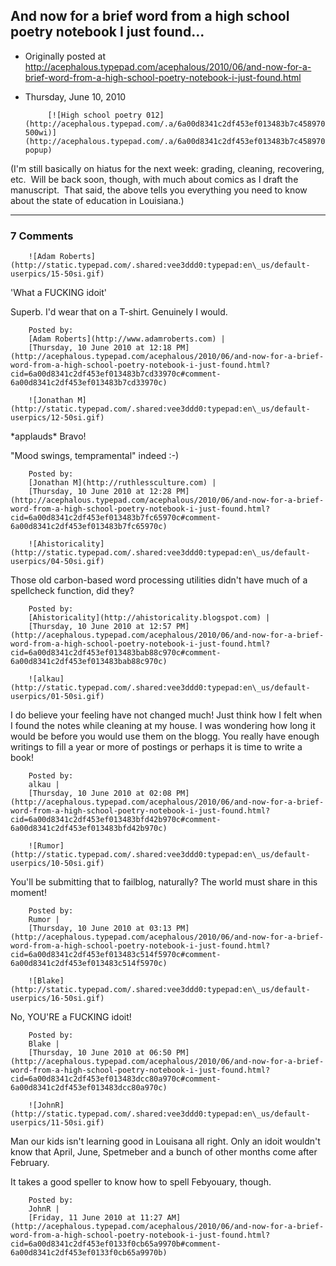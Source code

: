 ## And now for a brief word from a high school poetry notebook I just found...

 * Originally posted at http://acephalous.typepad.com/acephalous/2010/06/and-now-for-a-brief-word-from-a-high-school-poetry-notebook-i-just-found.html
 * Thursday, June 10, 2010



			[![High school poetry 012](http://acephalous.typepad.com/.a/6a00d8341c2df453ef013483b7c458970c-500wi)](http://acephalous.typepad.com/.a/6a00d8341c2df453ef013483b7c458970c-popup)   
(I'm still basically on hiatus for the next week: grading, cleaning, recovering, etc.  Will be back soon, though, with much about comics as I draft the manuscript.  That said, the above tells you everything you need to know about the state of education in Louisiana.)
		

* * *

### 7 Comments 

		

                
[]()

	

		![Adam Roberts](http://static.typepad.com/.shared:vee3ddd0:typepad:en\_us/default-userpics/15-50si.gif)
	

	

		

'What a FUCKING idoit'

Superb. I'd wear that on a T-shirt. Genuinely I would.

	

		Posted by:
		[Adam Roberts](http://www.adamroberts.com) |
		[Thursday, 10 June 2010 at 12:18 PM](http://acephalous.typepad.com/acephalous/2010/06/and-now-for-a-brief-word-from-a-high-school-poetry-notebook-i-just-found.html?cid=6a00d8341c2df453ef013483b7cd33970c#comment-6a00d8341c2df453ef013483b7cd33970c)

[]()

	

		![Jonathan M](http://static.typepad.com/.shared:vee3ddd0:typepad:en\_us/default-userpics/12-50si.gif)
	

	

		

\*applauds\* Bravo!

"Mood swings, tempramental" indeed :-)

	

		Posted by:
		[Jonathan M](http://ruthlessculture.com) |
		[Thursday, 10 June 2010 at 12:28 PM](http://acephalous.typepad.com/acephalous/2010/06/and-now-for-a-brief-word-from-a-high-school-poetry-notebook-i-just-found.html?cid=6a00d8341c2df453ef013483b7fc65970c#comment-6a00d8341c2df453ef013483b7fc65970c)

[]()

	

		![Ahistoricality](http://static.typepad.com/.shared:vee3ddd0:typepad:en\_us/default-userpics/04-50si.gif)
	

	

		

Those old carbon-based word processing utilities didn't have much of a spellcheck function, did they?

	

		Posted by:
		[Ahistoricality](http://ahistoricality.blogspot.com) |
		[Thursday, 10 June 2010 at 12:57 PM](http://acephalous.typepad.com/acephalous/2010/06/and-now-for-a-brief-word-from-a-high-school-poetry-notebook-i-just-found.html?cid=6a00d8341c2df453ef013483bab88c970c#comment-6a00d8341c2df453ef013483bab88c970c)

[]()

	

		![alkau](http://static.typepad.com/.shared:vee3ddd0:typepad:en\_us/default-userpics/01-50si.gif)
	

	

		

I do believe your feeling have not changed much!  Just think how I felt when I found the notes while cleaning at my house.  I was wondering how long it would be before you would use them on the blogg.  You really have enough writings to fill a year or more of postings or perhaps it is time to write a book!

	

		Posted by:
		alkau |
		[Thursday, 10 June 2010 at 02:08 PM](http://acephalous.typepad.com/acephalous/2010/06/and-now-for-a-brief-word-from-a-high-school-poetry-notebook-i-just-found.html?cid=6a00d8341c2df453ef013483bfd42b970c#comment-6a00d8341c2df453ef013483bfd42b970c)

[]()

	

		![Rumor](http://static.typepad.com/.shared:vee3ddd0:typepad:en\_us/default-userpics/10-50si.gif)
	

	

		

You'll be submitting that to failblog, naturally? The world must share in this moment!

	

		Posted by:
		Rumor |
		[Thursday, 10 June 2010 at 03:13 PM](http://acephalous.typepad.com/acephalous/2010/06/and-now-for-a-brief-word-from-a-high-school-poetry-notebook-i-just-found.html?cid=6a00d8341c2df453ef013483c514f5970c#comment-6a00d8341c2df453ef013483c514f5970c)

[]()

	

		![Blake](http://static.typepad.com/.shared:vee3ddd0:typepad:en\_us/default-userpics/16-50si.gif)
	

	

		

No, YOU'RE a FUCKING idoit!

	

		Posted by:
		Blake |
		[Thursday, 10 June 2010 at 06:50 PM](http://acephalous.typepad.com/acephalous/2010/06/and-now-for-a-brief-word-from-a-high-school-poetry-notebook-i-just-found.html?cid=6a00d8341c2df453ef013483dcc80a970c#comment-6a00d8341c2df453ef013483dcc80a970c)

[]()

	

		![JohnR](http://static.typepad.com/.shared:vee3ddd0:typepad:en\_us/default-userpics/11-50si.gif)
	

	

		

Man our kids isn't learning good in Louisana all right.  Only an idoit wouldn't know that April, June, Spetmeber and a bunch of other months come after February.  

It takes a good speller to know how to spell Febyouary, though.

	

		Posted by:
		JohnR |
		[Friday, 11 June 2010 at 11:27 AM](http://acephalous.typepad.com/acephalous/2010/06/and-now-for-a-brief-word-from-a-high-school-poetry-notebook-i-just-found.html?cid=6a00d8341c2df453ef0133f0cb65a9970b#comment-6a00d8341c2df453ef0133f0cb65a9970b)

		

        